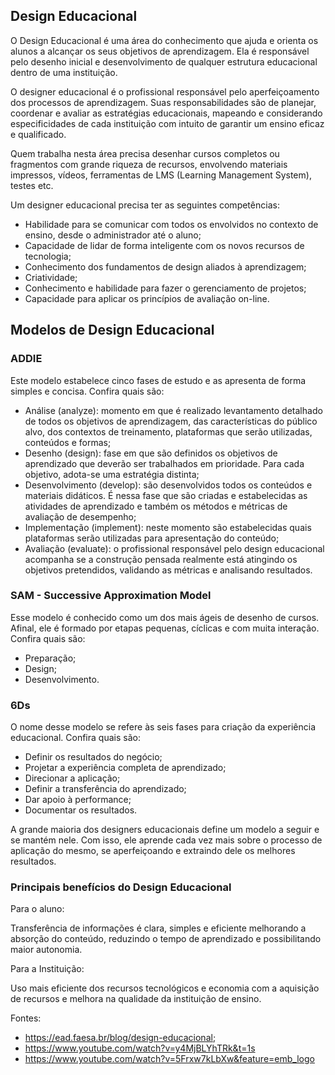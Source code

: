 ## Design Educacional
O Design Educacional é uma área do conhecimento que ajuda e orienta os alunos a alcançar os seus objetivos de aprendizagem. Ela é responsável pelo desenho inicial e desenvolvimento de qualquer estrutura educacional dentro de uma instituição.

O designer educacional é o profissional responsável pelo aperfeiçoamento dos processos de aprendizagem. Suas responsabilidades são de planejar, coordenar e avaliar as estratégias educacionais, mapeando e considerando especificidades de cada instituição com intuito de garantir um ensino eficaz e qualificado.

Quem trabalha nesta área precisa desenhar cursos completos ou fragmentos com grande riqueza de recursos, envolvendo materiais impressos, vídeos, ferramentas de LMS (Learning Management System), testes etc.

Um designer educacional precisa ter as seguintes competências:

* Habilidade para se comunicar com todos os envolvidos no contexto de ensino, desde o administrador até o aluno;
* Capacidade de lidar de forma inteligente com os novos recursos de tecnologia;
* Conhecimento dos fundamentos de design aliados à aprendizagem;
* Criatividade;
* Conhecimento e habilidade para fazer o gerenciamento de projetos;
* Capacidade para aplicar os princípios de avaliação on-line.



## Modelos de Design Educacional
### ADDIE

Este modelo estabelece cinco fases de estudo e as apresenta de forma simples e concisa. Confira quais são:

* Análise (analyze): momento em que é realizado levantamento detalhado de todos os objetivos de aprendizagem, das características do público alvo, dos contextos de treinamento, plataformas que serão utilizadas, conteúdos e formas;
* Desenho (design): fase em que são definidos os objetivos de aprendizado que deverão ser trabalhados em prioridade. Para cada objetivo, adota-se uma estratégia distinta;
* Desenvolvimento (develop): são desenvolvidos todos os conteúdos e materiais didáticos. É nessa fase que são criadas e estabelecidas as atividades de aprendizado e também os métodos e métricas de avaliação de desempenho;
* Implementação (implement): neste momento são estabelecidas quais plataformas serão utilizadas para apresentação do conteúdo;
* Avaliação (evaluate): o profissional responsável pelo design educacional acompanha se a construção pensada realmente está atingindo os objetivos pretendidos, validando as métricas e analisando resultados.

### SAM - Successive Approximation Model
Esse modelo é conhecido como um dos mais ágeis de desenho de cursos. Afinal, ele é formado por etapas pequenas, cíclicas e com muita interação. Confira quais são:

* Preparação;
* Design;
* Desenvolvimento.

### 6Ds
O nome desse modelo se refere às seis fases para criação da experiência educacional. Confira quais são:

* Definir os resultados do negócio;
* Projetar a experiência completa de aprendizado;
* Direcionar a aplicação;
* Definir a transferência do aprendizado;
* Dar apoio à performance;
* Documentar os resultados.

A grande maioria dos designers educacionais define um modelo a seguir e se mantém nele. Com isso, ele aprende cada vez mais sobre o processo de aplicação do mesmo, se aperfeiçoando e extraindo dele os melhores resultados.

### Principais benefícios do Design Educacional
Para o aluno:

Transferência de informações é clara, simples e eficiente melhorando a absorção do conteúdo, reduzindo o tempo de aprendizado e possibilitando maior autonomia.

Para a Instituição:

Uso mais eficiente dos recursos tecnológicos e economia com a aquisição de recursos e melhora na qualidade da instituição de ensino.

Fontes: 

* https://ead.faesa.br/blog/design-educacional;
* https://www.youtube.com/watch?v=y4MjBLYhTRk&t=1s
* https://www.youtube.com/watch?v=5Frxw7kLbXw&feature=emb_logo
